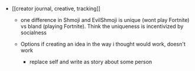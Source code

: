   * [[creator journal, creative, tracking]]
    * one difference in Shmoji and EvilShmoji is unique (wont play Fortnite) vs bland (playing Fortnite). Think the uniqueness is incentivized by socialness

    * Options if creating an idea in the way i thought would work, doesn't work

      * replace self and write as story about some person 

